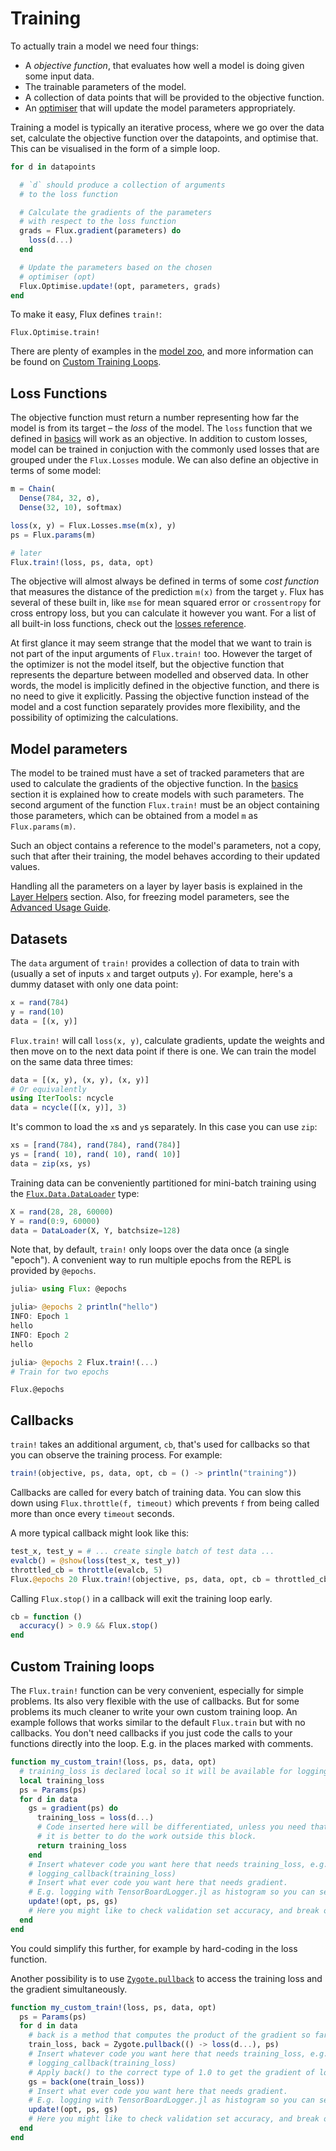 # Training

To actually train a model we need four things:

* A *objective function*, that evaluates how well a model is doing given some input data.
* The trainable parameters of the model.
* A collection of data points that will be provided to the objective function.
* An [optimiser](optimisers.md) that will update the model parameters appropriately.

Training a model is typically an iterative process, where we go over the data set,
calculate the objective function over the datapoints, and optimise that.
This can be visualised in the form of a simple loop.

```julia
for d in datapoints

  # `d` should produce a collection of arguments
  # to the loss function

  # Calculate the gradients of the parameters
  # with respect to the loss function
  grads = Flux.gradient(parameters) do
    loss(d...)
  end

  # Update the parameters based on the chosen
  # optimiser (opt)
  Flux.Optimise.update!(opt, parameters, grads)
end
```

To make it easy, Flux defines `train!`:

```@docs
Flux.Optimise.train!
```

There are plenty of examples in the [model zoo](https://github.com/FluxML/model-zoo), and
more information can be found on [Custom Training Loops](../models/advanced.md).

## Loss Functions

The objective function must return a number representing how far the model is from its target – the *loss* of the model. The `loss` function that we defined in [basics](../models/basics.md) will work as an objective.
In addition to custom losses, model can be trained in conjuction with
the commonly used losses that are grouped under the `Flux.Losses` module.
We can also define an objective in terms of some model:

```julia
m = Chain(
  Dense(784, 32, σ),
  Dense(32, 10), softmax)

loss(x, y) = Flux.Losses.mse(m(x), y)
ps = Flux.params(m)

# later
Flux.train!(loss, ps, data, opt)
```

The objective will almost always be defined in terms of some *cost function* that measures the distance of the prediction `m(x)` from the target `y`. Flux has several of these built in, like `mse` for mean squared error or `crossentropy` for cross entropy loss, but you can calculate it however you want.
For a list of all built-in loss functions, check out the [losses reference](../models/losses.md).

At first glance it may seem strange that the model that we want to train is not part of the input arguments of `Flux.train!` too. However the target of the optimizer is not the model itself, but the objective function that represents the departure between modelled and observed data. In other words, the model is implicitly defined in the objective function, and there is no need to give it explicitly. Passing the objective function instead of the model and a cost function separately provides more flexibility, and the possibility of optimizing the calculations.

## Model parameters

The model to be trained must have a set of tracked parameters that are used to calculate the gradients of the objective function. In the [basics](../models/basics.md) section it is explained how to create models with such parameters. The second argument of the function `Flux.train!` must be an object containing those parameters, which can be obtained from a model `m` as `Flux.params(m)`.

Such an object contains a reference to the model's parameters, not a copy, such that after their training, the model behaves according to their updated values.

Handling all the parameters on a layer by layer basis is explained in the [Layer Helpers](../models/basics.md) section. Also, for freezing model parameters, see the [Advanced Usage Guide](../models/advanced.md).

## Datasets

The `data` argument of `train!` provides a collection of data to train with (usually a set of inputs `x` and target outputs `y`). For example, here's a dummy dataset with only one data point:

```julia
x = rand(784)
y = rand(10)
data = [(x, y)]
```

`Flux.train!` will call `loss(x, y)`, calculate gradients, update the weights and then move on to the next data point if there is one. We can train the model on the same data three times:

```julia
data = [(x, y), (x, y), (x, y)]
# Or equivalently
using IterTools: ncycle
data = ncycle([(x, y)], 3)
```

It's common to load the `x`s and `y`s separately. In this case you can use `zip`:

```julia
xs = [rand(784), rand(784), rand(784)]
ys = [rand( 10), rand( 10), rand( 10)]
data = zip(xs, ys)
```

Training data can be conveniently  partitioned for mini-batch training using the [`Flux.Data.DataLoader`](@ref) type:

```julia
X = rand(28, 28, 60000)
Y = rand(0:9, 60000)
data = DataLoader(X, Y, batchsize=128) 
```

Note that, by default, `train!` only loops over the data once (a single "epoch").
A convenient way to run multiple epochs from the REPL is provided by `@epochs`.

```julia
julia> using Flux: @epochs

julia> @epochs 2 println("hello")
INFO: Epoch 1
hello
INFO: Epoch 2
hello

julia> @epochs 2 Flux.train!(...)
# Train for two epochs
```

```@docs
Flux.@epochs
```

## Callbacks

`train!` takes an additional argument, `cb`, that's used for callbacks so that you can observe the training process. For example:

```julia
train!(objective, ps, data, opt, cb = () -> println("training"))
```

Callbacks are called for every batch of training data. You can slow this down using `Flux.throttle(f, timeout)` which prevents `f` from being called more than once every `timeout` seconds.

A more typical callback might look like this:

```julia
test_x, test_y = # ... create single batch of test data ...
evalcb() = @show(loss(test_x, test_y))
throttled_cb = throttle(evalcb, 5)
Flux.@epochs 20 Flux.train!(objective, ps, data, opt, cb = throttled_cb)
```

Calling `Flux.stop()` in a callback will exit the training loop early.

```julia
cb = function ()
  accuracy() > 0.9 && Flux.stop()
end
```

## Custom Training loops

The `Flux.train!` function can be very convenient, especially for simple problems.
Its also very flexible with the use of callbacks.
But for some problems its much cleaner to write your own custom training loop.
An example follows that works similar to the default `Flux.train` but with no callbacks.
You don't need callbacks if you just code the calls to your functions directly into the loop.
E.g. in the places marked with comments.

```julia
function my_custom_train!(loss, ps, data, opt)
  # training_loss is declared local so it will be available for logging outside the gradient calculation.
  local training_loss
  ps = Params(ps)
  for d in data
    gs = gradient(ps) do
      training_loss = loss(d...)
      # Code inserted here will be differentiated, unless you need that gradient information
      # it is better to do the work outside this block.
      return training_loss
    end
    # Insert whatever code you want here that needs training_loss, e.g. logging.
    # logging_callback(training_loss)
    # Insert what ever code you want here that needs gradient.
    # E.g. logging with TensorBoardLogger.jl as histogram so you can see if it is becoming huge.
    update!(opt, ps, gs)
    # Here you might like to check validation set accuracy, and break out to do early stopping.
  end
end
```

You could simplify this further, for example by hard-coding in the loss function.

Another possibility is to use [`Zygote.pullback`](https://fluxml.ai/Zygote.jl/dev/adjoints/#Pullbacks-1)
to access the training loss and the gradient simultaneously.

```julia
function my_custom_train!(loss, ps, data, opt)
  ps = Params(ps)
  for d in data
    # back is a method that computes the product of the gradient so far with its argument.
    train_loss, back = Zygote.pullback(() -> loss(d...), ps)
    # Insert whatever code you want here that needs training_loss, e.g. logging.
    # logging_callback(training_loss)
    # Apply back() to the correct type of 1.0 to get the gradient of loss.
    gs = back(one(train_loss))
    # Insert what ever code you want here that needs gradient.
    # E.g. logging with TensorBoardLogger.jl as histogram so you can see if it is becoming huge.
    update!(opt, ps, gs)
    # Here you might like to check validation set accuracy, and break out to do early stopping.
  end
end
```
